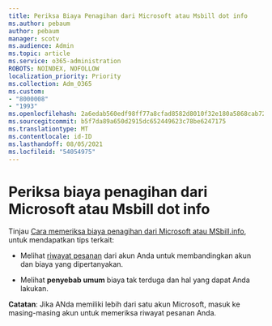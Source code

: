 ```yaml
---
title: Periksa Biaya Penagihan dari Microsoft atau Msbill dot info
ms.author: pebaum
author: pebaum
manager: scotv
ms.audience: Admin
ms.topic: article
ms.service: o365-administration
ROBOTS: NOINDEX, NOFOLLOW
localization_priority: Priority
ms.collection: Adm_O365
ms.custom:
- "8000008"
- "1993"
ms.openlocfilehash: 2a6edab560edf98ff77a8cfad8582d8010f32e180a5868cab720aae6751f0c14
ms.sourcegitcommit: b5f7da89a650d2915dc652449623c78be6247175
ms.translationtype: MT
ms.contentlocale: id-ID
ms.lasthandoff: 08/05/2021
ms.locfileid: "54054975"
---
```

# <a name="investigate-a-billing-charge-from-microsoft-or-msbill-dot-info"></a>Periksa biaya penagihan dari Microsoft atau Msbill dot info

Tinjau [Cara memeriksa biaya penagihan dari Microsoft atau MSbill.info](https://support.microsoft.com/help/10623/microsoft-account-investigate-billing-charge), untuk mendapatkan tips terkait: 

- Melihat [riwayat pesanan](https://account.microsoft.com/billing/orders/) dari akun Anda untuk membandingkan akun dan biaya yang dipertanyakan.

- Melihat **penyebab umum** biaya tak terduga dan hal yang dapat Anda lakukan.

**Catatan**: Jika ANda memiliki lebih dari satu akun Microsoft, masuk ke masing-masing akun untuk memeriksa riwayat pesanan Anda.
